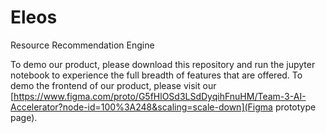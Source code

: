 # Eleos
Resource Recommendation Engine

To demo our product, please download this repository and run the jupyter notebook to experience the full breadth of features that are offered. To demo the frontend of our product, please visit our [https://www.figma.com/proto/G5fHlOSd3LSdDyqihFnuHM/Team-3-AI-Accelerator?node-id=100%3A248&scaling=scale-down](Figma prototype page).
